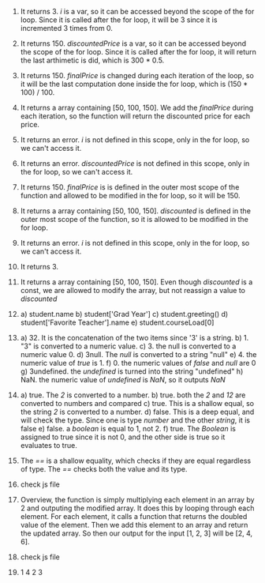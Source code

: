 1) It returns 3. *i* is a var, so it can be accessed beyond the scope of the for loop. Since it is called after the for loop, it will be 3 since it is incremented 3 times from 0.
   
2) It returns 150. *discountedPrice* is a var, so it can be accessed beyond the scope of the for loop. Since it is called after the for loop, it will return the last arthimetic is did, which is 300 * 0.5.
   
3) It returns 150. *finalPrice* is changed during each iteration of the loop, so it will be the last computation done inside the for loop, which is (150 * 100) / 100.
   
4) It returns a array containing [50, 100, 150]. We add the *finalPrice* during each iteration, so the function will return the discounted price for each price.
   
5) It returns an error. *i* is not defined in this scope, only in the for loop, so we can't access it.
   
6) It returns an error. *discountedPrice* is not defined in this scope, only in the for loop, so we can't access it.
   
7) It returns 150. *finalPrice* is is defined in the outer most scope of the function and allowed to be modified in the for loop, so it will be 150.
   
8) It returns a array containing [50, 100, 150]. *discounted* is defined in the outer most scope of the function, so it is allowed to be modified in the for loop.
   
9)  It returns an error. *i* is not defined in this scope, only in the for loop, so we can't access it.
    
10) It returns 3. 
    
11) It returns a array containing [50, 100, 150]. Even though *discounted* is a const, we are allowed to modify the array, but not reassign a value to *discounted*
    
12) 
    a) student.name
    b) student['Grad Year']
    c) student.greeting()
    d) student['Favorite Teacher'].name
    e) student.courseLoad[0] 

13)
    a) 32. It is the concatenation of the two items since '3' is a string.
    b) 1. "3" is converted to a numeric value.
    c) 3. the null is converted to a numeric value 0.
    d) 3null. The *null* is converted to a string "null"
    e) 4. the numeric value of *true* is 1.
    f) 0. the numeric values of *false* and *null* are 0
    g) 3undefined. the *undefined* is turned into the string "undefined"
    h) NaN. the numeric value of *undefined* is *NaN*, so it outputs *NaN*

14)
    a) true. The *2* is converted to a number.
    b) true. both the *2* and *12* are converted to numbers and compared
    c) true. This is a shallow equal, so the string *2* is converted to a number.
    d) false. This is a deep equal, and will check the type. Since one is type *number* and the other *string*, it is false
    e) false. a *boolean* is equal to 1, not 2.
    f) true. The *Boolean* is assigned to true since it is not 0, and the other side is true so it evaluates to true.

15)  The *==* is a shallow equality, which checks if they are equal regardless of type. The *==* checks both the value and its type.
    
16) check js file
    
17) Overview, the function is simply multiplying each element in an array by 2 and outputing the modified array. It does this by looping through each element. For each element, it calls a function that 
    returns the doubled value of the element. Then we add this element to an array and return the updated array. So then our output for the input [1, 2, 3] will be [2, 4, 6].
  
18) check js file
    
19) 1 4 2 3 